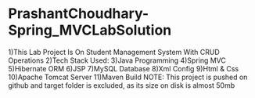 # PrashantChoudhary-Spring_MVCLabSolution
1)This Lab Project Is On Student Management System With CRUD Operations
2)Tech Stack Used:
3)Java Programming
4)Spring MVC
5)Hibernate ORM
6)JSP
7)MySQL Database
8)Xml Config
9)Html & Css
10)Apache Tomcat Server
11)Maven Build
NOTE: This project is pushed on github and target folder is excluded, as its size on disk is almost 50mb

